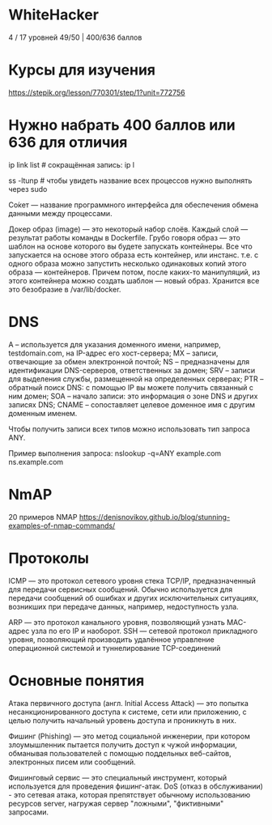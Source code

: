 # WhiteHacker

4 / 17 уровней
49/50 | 400/636 баллов

# Курсы для изучения

https://stepik.org/lesson/770301/step/1?unit=772756

# Нужно набрать 400 баллов или 636 для отличия

<!-- Посмотреть список интерфейсов в Linux -->

ip link list # сокращённая запись: ip l

<!-- Посмотреть список открытых портов в linux можно следующей командой: -->

ss -ltunp # чтобы увидеть название всех процессов нужно выполнять через sudo

Со́кет — название программного интерфейса для обеспечения обмена данными между процессами.

Докер образ (image) — это некоторый набор слоёв. Каждый слой — результат работы команды в Dockerfile. Грубо говоря образ — это шаблон на основе которого вы будете запускать контейнеры. Все что запускается на основе этого образа есть контейнер, или инстанс. т.е. с одного образа можно запустить несколько одинаковых копий этого образа — контейнеров. Причем потом, после каких-то манипуляций, из этого контейнера можно создать шаблон — новый образ. Хранится все это безобразие в /var/lib/docker.

# DNS

A – используется для указания доменного имени, например, testdomain.com, на IP-адрес его хост-сервера;
MX – записи, отвечающие за обмен электронной почтой;
NS – предназначены для идентификации DNS-серверов, ответственных за домен;
SRV – записи для выделения службы, размещенной на определенных серверах;
PTR – обратный поиск DNS: с помощью IP вы можете получить связанный с ним домен;
SOA – начало записи: это информация о зоне DNS и других записях DNS;
CNAME – сопоставляет целевое доменное имя с другим доменным именем.

Чтобы получить записи всех типов можно использовать тип запроса ANY.

Пример выполнения запроса: nslookup -q=ANY example.com ns.example.com

# NmAP

20 примеров NMAP https://denisnovikov.github.io/blog/stunning-examples-of-nmap-commands/

# Протоколы

ICMP — это протокол сетевого уровня стека TCP/IP, предназначенный для передачи сервисных сообщений. Обычно используется для передачи сообщений об ошибках и других исключительных ситуациях, возникших при передаче данных, например, недоступность узла.

ARP — это протокол канального уровня, позволяющий узнать MAC-адрес узла по его IP и наоборот.
SSH — сетевой протокол прикладного уровня, позволяющий производить удалённое управление операционной системой и туннелирование TCP-соединений

# Основные понятия

Атака первичного доступа (англ. Initial Access Attack) — это попытка несанкционированного доступа к системе, сети или приложению, с целью получить начальный уровень доступа и проникнуть в них.

Фишинг (Phishing) — это метод социальной инженерии, при котором злоумышленник пытается получить доступ к чужой информации, обманывая пользователей с помощью поддельных веб-сайтов, электронных писем или сообщений.

Фишинговый сервис — это специальный инструмент, который используется для проведения фишинг-атак.
DoS (отказ в обслуживании) - это сетевая атака, которая препятствует обычному использованию ресурсов server, нагружая сервер "ложными", "фиктивными" запросами.

